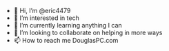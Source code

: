 - 👋 Hi, I’m @eric4479
- 👀 I’m interested in tech
- 🌱 I’m currently learning anything I can
- 💞️ I’m looking to collaborate on helping in more ways
- 📫 How to reach me DouglasPC.com

<!---
eric4479/eric4479 is a ✨ special ✨ repository because its `README.md` (this file) appears on your GitHub profile.
You can click the Preview link to take a look at your changes.
--->

